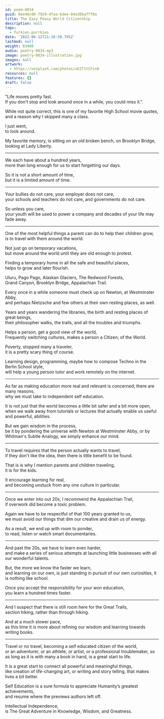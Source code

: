 ```yaml
---
id: poem-0834
guid: 0ee48cd6-7929-4faa-bdee-84a36bafff0a
title: The Easy Peasy World Citizenship
description: null
tags:
  - furkies-purrkies
date: '2022-06-12T21:16:50.795Z'
lastmod: null
weight: 83400
audio: poetry-0834.mp3
image: poetry-0834-illustration.jpg
images: null
artwork:
  - https://unsplash.com/photos/uE2T1tCFsn8
resources: null
features: {}
draft: false
---
```


"Life moves pretty fast.\
If you don't stop and look around once in a while, you could miss it.".

While not quite correct, this is one of my favorite High School movie quotes,\
and a reason why I skipped many a class.

I just went,\
to look around.

My favorite memory, is sitting on an old broken bench, on Brooklyn Bridge,\
looking at Lady Liberty.

---

We each have about a hundred years,\
more than long enough for us to start forgetting our days.

So it is not a short amount of time,\
but it is a limited amount of time.

---

Your bullies do not care, your employer does not care,\
your schools and teachers do not care, and governments do not care.

So unless you care,\
your youth will be used to power a company and decades of your life may fade away.

---

One of the most helpful things a parent can do to help their children grow,\
is to travel with them around the world.

Not just go on temporary vacations,\
but move around the world until they are old enough to protest.

Finding a temporary home in all the safe and beautiful places,\
helps to grow and later flourish.

Uluru, Pago Pago, Alaskan Glaciers, The Redwood Forests,\
Grand Canyon, Brooklyn Bridge, Appalachian Trail.

Every once in a while someone must check up on Newton, at Westminster Abby,\
and perhaps Nietzsche and few others at their own resting places, as well.

Years and years wandering the libraries, the birth and resting places of great beings,\
their philosopher walks, the trails, and all the troubles and triumphs.

Helps a person, get a good view of the world,\
Frequently switching cultures, makes a person a Citizen; of the World.

Poverty, stopped many a traveler,\
it is a pretty scary thing of course.

Learning design, programming, maybe how to compose Techno in the Berlin School style,\
will help a young person tutor and work remotely on the internet.

---

As far as making education more real and relevant is concerned, there are many reasons,\
why we must take to independent self education.

It is not just that the world becomes a little bit safer and a bit more open,\
when we walk away from tutorials or lectures that actually enable us useful and powerful, abilities.

But we gain wisdom in the process,\
be it by pondering the universe with Newton at Westminster Abby, or by Whitman's Subtle Analogy, we simply enhance our mind.

---

To travel requires that the person actually wants to travel,\
if they don't like the idea, then there is little benefit to be found.

That is is why I mention parents and children traveling,\
it is for the kids.

It encourage learning for real,\
and becoming unstuck from any one culture in particular.

---

Once we enter into out 20s, I recommend the Appalachian Trail,\
if overwork did become a toxic problem.

Again we have to be respectful of that 100 years granted to us,\
we must avoid our things that dim our creative and drain us of energy.

As a result, we end up with room to ponder,\
to read, listen or watch smart documentaries.

---

And past the 20s, we have to learn even harder,\
and make a series of serious attempts at launching little businesses with all our wonderful talents.

But, the more we know the faster we learn,\
and learning on our own, is just standing in pursuit of our own curiosities, it is nothing like school.

Once you accept the responsibility for your won education,\
you learn a hundred times faster.

---

And I suspect that there is still room here for the Great Trails,\
section hiking, rather than through hiking.

And at a much slower pace,\
as this time it is more about refining our wisdom and learning towards writing books.

---

Travel or no travel, becoming a self educated citizen of the world,\
or an adventurer, or an athlete, or artist, or a professional troublemaker, so as long as it is with many a book in hand, is a great start to life.

It is a great start to connect all powerful and meaningful things,\
like creation of life-changing art, or writing and story telling, that makes lives a bit better.

Self Education is a sure formula to appreciate Humanity’s greatest achievements,\
and resume where the previews authors left off.

Intellectual Independence,\
is The Great Adventure in Knowledge, Wisdom, and Greatness.

